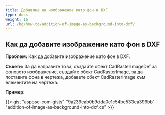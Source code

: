 ```yaml
---
title: Добавяне на изображение като фон в DXF
type: docs
weight: 16
url: /bg/how-to/addition-of-image-as-background-into-dxf/
---
```


## **Как да добавите изображение като фон в DXF**

**Проблем:** Как да добавите изображение като фон в DXF.

**Съвети:** За да направите това, създайте обект CadRasterImageDef за фоновото изображение, създайте обект CadRasterImage, за да поставите фона в чертежа, добавете обект CadRasterImage към елементите на чертежа.

**Пример:**

{{< gist "aspose-com-gists" "9a239eab0b9dda0e1c54be533ea399bb" "addition-of-image-as-background-into-dxf.cs" >}}
